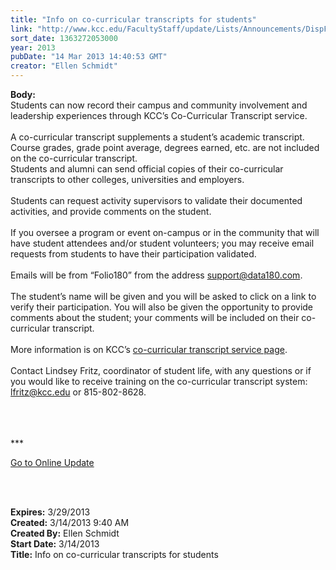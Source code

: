 ```yaml
---
title: "Info on co-curricular transcripts for students"
link: "http://www.kcc.edu/FacultyStaff/update/Lists/Announcements/DispForm.aspx?ID=1020"
sort_date: 1363272053000
year: 2013
pubDate: "14 Mar 2013 14:40:53 GMT"
creator: "Ellen Schmidt"
---
```


<div><b>Body:</b> <div class="ExternalClass98EDAC436A2D424090F1DDF001CF4918">
<div>Students can now record their campus and community involvement and leadership experiences through KCC’s Co-Curricular Transcript service.  </div>
<div> </div>
<div>A co-curricular transcript supplements a student’s academic transcript. Course grades, grade point average, degrees earned, etc. are not included on the co-curricular transcript.  </div>
<div>Students and alumni can send official copies of their co-curricular transcripts to other colleges, universities and employers.</div>
<div> </div>
<div>Students can request activity supervisors to validate their documented activities, and provide comments on the student. </div>
<div> </div>
<div>If you oversee a program or event on-campus or in the community that will have student attendees and/or student volunteers; you may receive email requests from students to have their participation validated. </div>
<div> </div>
<div>Emails will be from “Folio180” from the address <a href="mailto:support@data180.com">support@data180.com</a>. </div>
<div> </div>
<div>The student’s name will be given and you will be asked to click on a link to verify their participation. You will also be given the opportunity to provide comments about the student; your comments will be included on their co-curricular transcript. </div>
<div> </div>
<div>More information is on KCC’s <a href="/students/studentlife/Pages/cocurricular.aspx">co-curricular transcript service page</a>.</div>
<div> </div>
<div>Contact Lindsey Fritz, coordinator of student life, with any questions or if you would like to receive training on the co-curricular transcript system: <a href="mailto:lfritz@kcc.edu">lfritz@kcc.edu</a> or 815-802-8628.</div>
<div> </div>
<div> </div>
<div>
<div>
<div>
<div> </div>
<div>
<p>***</p>
<p><a href="/FacultyStaff/update/Pages/dailyupdate.aspx">Go to Online Update</a></p>
<p><br /></p></div></div></div></div>
<div> </div></div></div>
<div><b>Expires:</b> 3/29/2013</div>
<div><b>Created:</b> 3/14/2013 9:40 AM</div>
<div><b>Created By:</b> Ellen Schmidt</div>
<div><b>Start Date:</b> 3/14/2013</div>
<div><b>Title:</b> Info on co-curricular transcripts for students</div>
